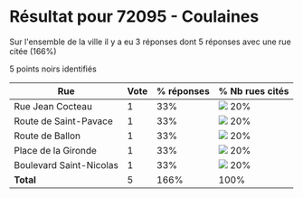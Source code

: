 # Résultat pour 72095 - Coulaines

Sur l'ensemble de la ville il y a eu 3 réponses dont 5 réponses avec une rue citée (166%)

5 points noirs identifiés

| Rue | Vote | % réponses | % Nb rues cités|
|-----|------|------------|----------------|
| Rue Jean Cocteau | 1 | 33% | <img src="../../img/bar_20.gif" />&nbsp;20%|
| Route de Saint-Pavace | 1 | 33% | <img src="../../img/bar_20.gif" />&nbsp;20%|
| Route de Ballon | 1 | 33% | <img src="../../img/bar_20.gif" />&nbsp;20%|
| Place de la Gironde | 1 | 33% | <img src="../../img/bar_20.gif" />&nbsp;20%|
| Boulevard Saint-Nicolas | 1 | 33% | <img src="../../img/bar_20.gif" />&nbsp;20%|
| **Total** | 5 | 166% | 100%|
